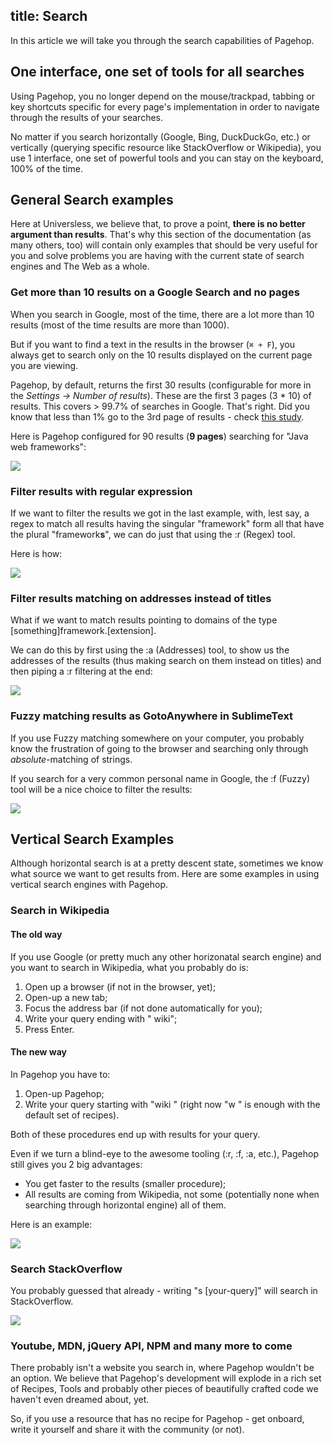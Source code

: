 title: Search
---
In this article we will take you through the search capabilities of Pagehop.

## One interface, one set of tools for all searches

Using Pagehop, you no longer depend on the mouse/trackpad, tabbing or key shortcuts specific for every page's implementation in order to navigate through the results of your searches.

No matter if you search horizontally (Google, Bing, DuckDuckGo, etc.) or vertically (querying specific resource like StackOverflow or Wikipedia), you use 1 interface, one set of powerful tools and you can stay on the keyboard, 100% of the time.

## General Search examples

Here at Universless, we believe that, to prove a point, **there is no better argument than results**. That's why this section of the documentation (as many others, too) will contain only examples that should be very useful for you and solve problems you are having with the current state of search engines and The Web as a whole.

### Get more than 10 results on a Google Search and no pages

When you search in Google, most of the time, there are a lot more than 10 results (most of the time results are more than 1000).

But if you want to find a text in the results in the browser (`⌘ + F`), you always get to search only on the 10 results displayed on the current page you are viewing.

Pagehop, by default, returns the first 30 results (configurable for more in the *Settings -> Number of results*). These are the first 3 pages (3 * 10) of results. This covers > 99.7% of searches in Google. That's right. Did you know that less than 1% go to the 3rd page of results - check [this study](http://searchenginewatch.com/article/2049695/Top-Google-Result-Gets-36.4-of-Clicks-Study).

Here is Pagehop configured for 90 results (**9 pages**) searching for "Java web frameworks":

![](/search/search-90-results.png)

### Filter results with regular expression

If we want to filter the results we got in the last example, with, lest say, a regex to match all results having the singular "framework" form all that have the plural "framework**s**", we can do just that using the :r (Regex) tool.

Here is how:

![](/search/regex-filter.png)

### Filter results matching on addresses instead of titles

What if we want to match results pointing to domains of the type [something]framework.[extension].

We can do this by first using the :a (Addresses) tool, to show us the addresses of the results (thus making search on them instead on titles) and then piping a :r filtering at the end:

![](/search/filter-on-url.png)

### Fuzzy matching results as GotoAnywhere in SublimeText

If you use Fuzzy matching somewhere on your computer, you probably know the frustration of going to the browser and searching only through *absolute*-matching of strings.

If you search for a very common personal name in Google, the :f (Fuzzy) tool will be a nice choice to filter the results:

![](/search/fuzzy-matching.png)

## Vertical Search Examples

Although horizontal search is at a pretty descent state, sometimes we know what source we want to get results from. Here are some examples in using vertical search engines with Pagehop.

### Search in Wikipedia

#### The old way
If you use Google (or pretty much any other horizonatal search engine) and you want to search in Wikipedia, what you probably do is:
1. Open up a browser (if not in the browser, yet);
2. Open-up a new tab;
3. Focus the address bar (if not done automatically for you);
4. Write your query ending with " wiki";
5. Press Enter.

#### The new way
In Pagehop you have to:
1. Open-up Pagehop;
2. Write your query starting with "wiki " (right now "w " is enough with the default set of recipes).

Both of these procedures end up with results for your query.

Even if we turn a blind-eye to the awesome tooling (:r, :f, :a, etc.), Pagehop still gives you 2 big advantages:
- You get faster to the results (smaller procedure);
- All results are coming from Wikipedia, not some (potentially none when searching through horizontal engine) all of them.

Here is an example:

![](/search/wiki-search.png)

### Search StackOverflow

You probably guessed that already - writing "s [your-query]" will search in StackOverflow.

![](/search/stack-overflow-search.png)

### Youtube, MDN, jQuery API, NPM and many more to come

There probably isn't a website you search in, where Pagehop wouldn't be an option. We believe that Pagehop's development will explode in a rich set of Recipes, Tools and probably other pieces of beautifully crafted code we haven't even dreamed about, yet.

So, if you use a resource that has no recipe for Pagehop - get onboard, write it yourself and share it with the community (or not).	